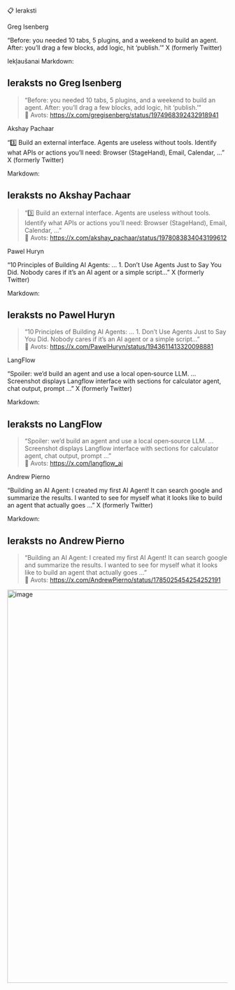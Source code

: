 📋 Ieraksti

Greg Isenberg

“Before: you needed 10 tabs, 5 plugins, and a weekend to build an agent. After: you’ll drag a few blocks, add logic, hit ‘publish.’” 
X (formerly Twitter)

Iekļaušanai Markdown:

## Ieraksts no Greg Isenberg  
> “Before: you needed 10 tabs, 5 plugins, and a weekend to build an agent. After: you’ll drag a few blocks, add logic, hit ‘publish.’”  
🔗 Avots: https://x.com/gregisenberg/status/1974968392432918941  


Akshay Pachaar

“3️⃣ Build an external interface. Agents are useless without tools. Identify what APIs or actions you’ll need: Browser (StageHand), Email, Calendar, …” 
X (formerly Twitter)

Markdown:

## Ieraksts no Akshay Pachaar  
> “3️⃣ Build an external interface. Agents are useless without tools. Identify what APIs or actions you’ll need: Browser (StageHand), Email, Calendar, …”  
🔗 Avots: https://x.com/akshay_pachaar/status/1978083834043199612  


Pawel Huryn

“10 Principles of Building AI Agents: … 1. Don’t Use Agents Just to Say You Did. Nobody cares if it’s an AI agent or a simple script…” 
X (formerly Twitter)

Markdown:

## Ieraksts no Pawel Huryn  
> “10 Principles of Building AI Agents: … 1. Don’t Use Agents Just to Say You Did. Nobody cares if it’s an AI agent or a simple script…”  
🔗 Avots: https://x.com/PawelHuryn/status/1943611413320098881  


LangFlow

“Spoiler: we’d build an agent and use a local open‑source LLM. … Screenshot displays Langflow interface with sections for calculator agent, chat output, prompt …” 
X (formerly Twitter)

Markdown:

## Ieraksts no LangFlow  
> “Spoiler: we’d build an agent and use a local open‑source LLM. … Screenshot displays Langflow interface with sections for calculator agent, chat output, prompt …”  
🔗 Avots: https://x.com/langflow_ai  


Andrew Pierno

“Building an AI Agent: I created my first AI Agent! It can search google and summarize the results. I wanted to see for myself what it looks like to build an agent that actually goes …” 
X (formerly Twitter)

Markdown:

## Ieraksts no Andrew Pierno  
> “Building an AI Agent: I created my first AI Agent! It can search google and summarize the results. I wanted to see for myself what it looks like to build an agent that actually goes …”  
🔗 Avots: https://x.com/AndrewPierno/status/1785025454254252191


<img width="720" height="900" alt="image" src="https://github.com/user-attachments/assets/a7470206-57a3-4488-86c0-d5bed21a0254" />



